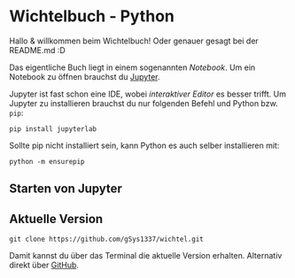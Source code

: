# Wichtelbuch - Python

Hallo & willkommen beim Wichtelbuch!
Oder genauer gesagt bei der README.md :D

Das eigentliche Buch liegt in einem sogenannten *Notebook*.
Um ein Notebook zu öffnen brauchst du [Jupyter](https://jupyter.org/).

Jupyter ist fast schon eine IDE, wobei *interaktiver Editor* es besser trifft.
Um Jupyter zu installieren brauchst du nur folgenden Befehl und Python bzw. `pip`:
```
pip install jupyterlab
```

Sollte pip nicht installiert sein, kann Python es auch selber installieren mit:
```
python -m ensurepip
```

## Starten von Jupyter

## Aktuelle Version

```
git clone https://github.com/gSys1337/wichtel.git
```
Damit kannst du über das Terminal die aktuelle Version erhalten.
Alternativ direkt über [GitHub](https://github.com/gSys1337/wichtel.git).

